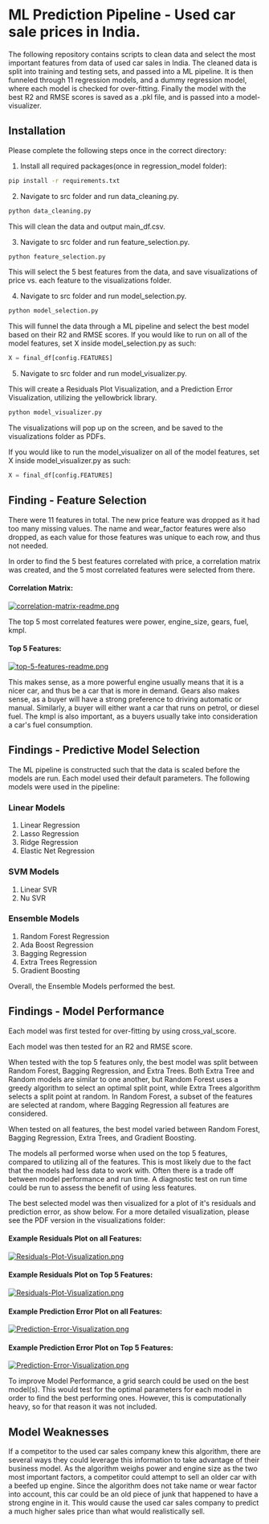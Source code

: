 # ML Prediction Pipeline - Used car sale prices in India. 

The following repository contains scripts to clean data and select the most
important features from data of used car sales in India.
The cleaned data is split into training and testing sets,
and passed into a ML pipeline. It is then funneled through 11 regression models,
and a dummy regression model, where each model is checked for over-fitting.
Finally the model with the best R2 and RMSE scores is saved as a .pkl file,
and is passed into a model-visualizer.

## Installation

Please complete the following steps once in the correct directory:

1. Install all required packages(once in regression_model folder):
```bash
pip install -r requirements.txt
```

2. Navigate to src folder and run data_cleaning.py.

```bash
python data_cleaning.py
```
This will clean the data and output  main_df.csv.

3. Navigate to src folder and run feature_selection.py.

```bash
python feature_selection.py
```
This will select the 5 best features from the data,
and save visualizations of price vs. each feature
to the visualizations folder.

4. Navigate to src folder and run model_selection.py.

```bash
python model_selection.py
```

This will funnel the data through a ML pipeline and
select the best model based on their R2 and RMSE scores. If you would like to run
on all of the model features, set X inside model_selection.py as such:

```python
X = final_df[config.FEATURES]
```

5. Navigate to src folder and run model_visualizer.py.

This will create a Residuals Plot Visualization, and a Prediction Error Visualization,
utilizing the yellowbrick library.

```bash
python model_visualizer.py
```
The visualizations will pop up on the screen, and be saved to the visualizations
folder as PDFs.

If you would like to run the model_visualizer
on all of the model features, set X inside model_visualizer.py as such:

```python
X = final_df[config.FEATURES]
```

## Finding - Feature Selection
There were 11 features in total. The new price feature was dropped as it had
too many missing values. The name and wear_factor features were also dropped, as
each value for those features was unique to each row, and thus not needed.

In order to find the 5 best features correlated
with price, a correlation matrix was created, and the 5 most correlated features
were selected from there.

#### Correlation Matrix:

[![correlation-matrix-readme.png](https://i.postimg.cc/SxHJsdwz/correlation-matrix-readme.png)](https://postimg.cc/MnbW37ZW)

The top 5 most correlated features were power, engine_size, gears, fuel, kmpl.

#### Top 5 Features:

[![top-5-features-readme.png](https://i.postimg.cc/K8jM4RjC/top-5-features-readme.png)](https://postimg.cc/fV4LrWxv)


This makes sense, as a more powerful engine usually means that it is a nicer car,
and thus be a car that is more in demand. Gears also makes sense, as a buyer will
have a strong preference to driving automatic or manual. Similarly, a buyer will
either want a car that runs on petrol, or diesel fuel. The kmpl is also important,
as a buyers usually take into consideration a car's fuel consumption.

## Findings - Predictive Model Selection

The ML pipeline is constructed such that the data is
scaled before the models are run. Each model used their default parameters. The
following models were used in the pipeline:

### Linear Models
1. Linear Regression
2. Lasso Regression
3. Ridge Regression
4. Elastic Net Regression

### SVM Models
1. Linear SVR
2. Nu SVR

### Ensemble Models
1. Random Forest Regression
2. Ada Boost Regression
3. Bagging Regression
4. Extra Trees Regression
5. Gradient Boosting

Overall, the Ensemble Models performed the best.

## Findings - Model Performance

Each model was first tested for over-fitting by using cross_val_score.

Each model was then tested for an R2 and RMSE score.

When tested with the top 5 features only, the best model was split between
Random Forest, Bagging Regression, and Extra Trees. Both Extra Tree and Random
models are similar to one another, but Random Forest uses a greedy algorithm to
select an optimal split point, while Extra Trees algorithm selects a
split point at random. In Random Forest, a subset of the features are selected
at random, where Bagging Regression all features are considered.

When tested on all features, the best model varied between Random Forest,
Bagging Regression, Extra Trees, and Gradient Boosting.

The models all performed worse when used on the top 5 features, compared to
utilizing all of the features. This is most likely due to the fact that the
models had less data to work with. Often there is a trade off between model
performance and run time. A diagnostic test on run time could be run to assess
the benefit of using less features.

The best selected model was then visualized for a plot of it's residuals and
prediction error, as show below. For a more detailed visualization,
please see the PDF version in the visualizations folder:

#### Example Residuals Plot on all Features:

[![Residuals-Plot-Visualization.png](https://i.postimg.cc/fTZXpc47/Residuals-Plot-Visualization.png)](https://postimg.cc/yWQkSS8W)

#### Example Residuals Plot on Top 5 Features:

[![Residuals-Plot-Visualization.png](https://i.postimg.cc/7hJ3ChKx/Residuals-Plot-Visualization.png)](https://postimg.cc/H8HcRYGK)

#### Example Prediction Error Plot on all Features:

[![Prediction-Error-Visualization.png](https://i.postimg.cc/bNWPdTzk/Prediction-Error-Visualization.png)](https://postimg.cc/kBQzpWRg)

#### Example Prediction Error Plot on Top 5 Features:

[![Prediction-Error-Visualization.png](https://i.postimg.cc/9MKxgvSQ/Prediction-Error-Visualization.png)](https://postimg.cc/qhcXzZ4P)

To improve Model Performance, a grid search could be used on the
best model(s). This would test for the optimal parameters for each model in order
to find the best performing ones. However, this is computationally heavy,
so for that reason it was not included.

## Model Weaknesses

If a competitor to the used car sales company knew this algorithm, there are
several ways they could leverage this information to take advantage of
their business model. As the algorithm weighs power and engine size
as the two most important factors, a competitor could attempt to sell an older
car with a beefed up engine. Since the algorithm does not take
name or wear factor into account, this car could be an old piece of junk
that happened to have a strong engine in it. This would cause the used car sales
company to predict a much higher sales price than what would realistically sell.
